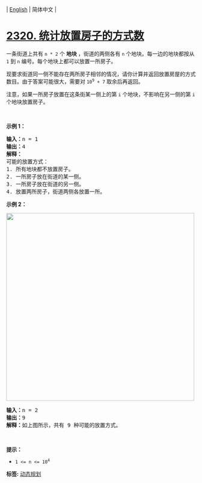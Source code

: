 | [English](README_EN.md) | 简体中文 |

# [2320. 统计放置房子的方式数](https://leetcode.cn/problems/count-number-of-ways-to-place-houses)
<p>一条街道上共有 <code>n * 2</code> 个 <strong>地块</strong> ，街道的两侧各有 <code>n</code> 个地块。每一边的地块都按从 <code>1</code> 到 <code>n</code> 编号。每个地块上都可以放置一所房子。</p>

<p>现要求街道同一侧不能存在两所房子相邻的情况，请你计算并返回放置房屋的方式数目。由于答案可能很大，需要对 <code>10<sup>9</sup> + 7</code> 取余后再返回。</p>

<p>注意，如果一所房子放置在这条街某一侧上的第 <code>i</code> 个地块，不影响在另一侧的第 <code>i</code> 个地块放置房子。</p>

<p>&nbsp;</p>

<p><strong>示例 1：</strong></p>

<pre><strong>输入：</strong>n = 1
<strong>输出：</strong>4
<strong>解释：</strong>
可能的放置方式：
1. 所有地块都不放置房子。
2. 一所房子放在街道的某一侧。
3. 一所房子放在街道的另一侧。
4. 放置两所房子，街道两侧各放置一所。
</pre>

<p><strong>示例 2：</strong></p>
<img alt="" src="https://assets.leetcode.com/uploads/2022/05/12/arrangements.png" style="width: 500px; height: 500px;">
<pre><strong>输入：</strong>n = 2
<strong>输出：</strong>9
<strong>解释：</strong>如上图所示，共有 9 种可能的放置方式。
</pre>

<p>&nbsp;</p>

<p><strong>提示：</strong></p>

<ul>
	<li><code>1 &lt;= n &lt;= 10<sup>4</sup></code></li>
</ul>

**标签:**  [动态规划](https://leetcode.cn/tag/dynamic-programming) 
